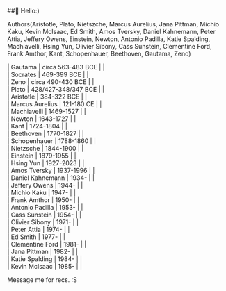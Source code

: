 ##👋 Hello:) 

Authors(Aristotle, Plato, Nietszche, Marcus Aurelius, Jana Pittman, Michio Kaku, Kevin McIsaac, Ed Smith, Amos Tversky, Daniel Kahnemann, Peter Attia, Jeffery Owens, Einstein, Newton, Antonio Padilla, Katie Spalding, Machiavelli, Hsing Yun, Olivier Sibony, Cass Sunstein, Clementine Ford, Frank Amthor, Kant, Schopenhauer, Beethoven, Gautama, Zeno)  

| Gautama             | circa 563-483 BCE | |  
| Socrates            | 469-399 BCE | |  
| Zeno                | circa 490-430 BCE | |  
| Plato               | 428/427-348/347 BCE | |  
| Aristotle           | 384-322 BCE | |  
| Marcus Aurelius     | 121-180 CE | |  
| Machiavelli         | 1469-1527 | |  
| Newton              | 1643-1727 | |  
| Kant                | 1724-1804 | |  
| Beethoven           | 1770-1827 | |  
| Schopenhauer        | 1788-1860 | |  
| Nietzsche           | 1844-1900 | |  
| Einstein            | 1879-1955 | |  
| Hsing Yun           | 1927-2023 | |  
| Amos Tversky        | 1937-1996 | |  
| Daniel Kahnemann    | 1934- | |  
| Jeffery Owens       | 1944- | |  
| Michio Kaku         | 1947- | |  
| Frank Amthor        | 1950- | |  
| Antonio Padilla     | 1953- | |  
| Cass Sunstein       | 1954- | |  
| Olivier Sibony      | 1971- | |  
| Peter Attia         | 1974- | |  
| Ed Smith            | 1977- | |  
| Clementine Ford     | 1981- | |  
| Jana Pittman        | 1982- | |  
| Katie Spalding      | 1984- | |  
| Kevin McIsaac       | 1985- | |  
  
Message me for recs. :S  

<!---
JayWoodhill/JayWoodhill is a ✨ special ✨ repository because its `README.md` (this file) appears on your GitHub profile.
You can click the Preview link to take a look at your changes.
--->
